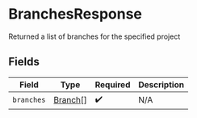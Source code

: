 # BranchesResponse

Returned a list of branches for the specified project


## Fields

| Field                                     | Type                                      | Required                                  | Description                               |
| ----------------------------------------- | ----------------------------------------- | ----------------------------------------- | ----------------------------------------- |
| `branches`                                | [Branch](../../models/shared/branch.md)[] | :heavy_check_mark:                        | N/A                                       |